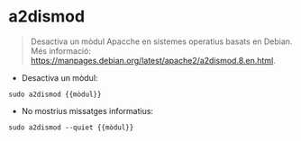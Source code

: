 # a2dismod

> Desactiva un mòdul Apacche en sistemes operatius basats en Debian.
> Més informació: <https://manpages.debian.org/latest/apache2/a2dismod.8.en.html>.

- Desactiva un mòdul:

`sudo a2dismod {{mòdul}}`

- No mostrius missatges informatius:

`sudo a2dismod --quiet {{mòdul}}`
